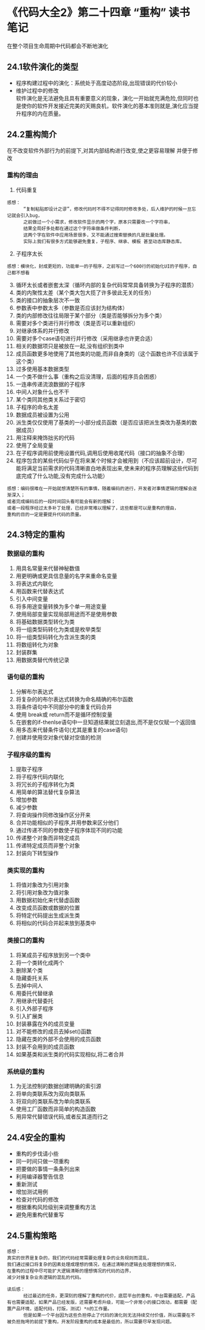 # 《代码大全2》第二十四章 “重构” 读书笔记

在整个项目生命周期中代码都会不断地演化

## 24.1软件演化的类型
* 程序构建过程中的演化：系统处于高度动态阶段,出现错误的代价较小
* 维护过程中的修改  
软件演化是无法避免且具有重要意义的现象，演化一开始就充满危险,但同时也是使你的软件开发接近完美的天赐良机，软件演化的基本准则就是,演化应当提升程序的内在质量。
## 24.2重构简介
在不改变软件外部行为的前提下,对其内部结构进行改变,使之更容易理解
并便于修改
### 重构的理由
1. 代码重复
``` 感想
感想：
      “复制粘贴即设计之谬”，修改代码时不得不记得同时修改多处，后人维护的时候一旦忘记就会引入bug，
      之前做过一个小需求，修改软件显示的两个字，原本只需要改一个字符串，
      结果全局好多处都在通过这个字符串做条件判断，
      这两个字在软件中应用场景很多，又不能通过搜索替换的凡是批量处理。
      实际上我们有很多方式能够避免重复，子程序、继承、模板 甚至动态库静态库。
```  
2. 子程序太长
``` 感想
感想：模块化，封成更短的，功能单一的子程序，之前写过一个600行的初始化UI的子程序，自己都不想看
```  
3. 循环太长或者嵌套太深（循环内部的复杂代码常常具备转换为子程序的潜质）
4. 类的内聚性太差（某个类大包大揽了许多彼此无关的任务）
5. 类的接口的抽象层次不一致
6. 参数表中参数太多（参数是否应该封为结构体）
7. 类的内部修改往往局限于某个部分（类是否能够拆分为多个类）
8. 需要对多个类进行并行修改（类是否可以重新组织）
9. 对继承体系的并行修改
10. 需要对多个case语句进行并行修改（采用继承也许更合适）
11. 相关的数据项只是被放在一起,没有组织到类中
12. 成员函数更多地使用了其他类的功能,而非自身类的（这个函数也许不应该属于这个类）
13. 过多使用基本数据类型
14. 一个类不做什么事（重构之后没清理，后面的程序员会困惑）
15. 一连串传递流浪数据的子程序
16. 中间人对象什么也不干
17. 某个类同其他类关系过于密切
18. 子程序的命名太差
19. 数据成员被设置为公用
20. 派生类仅仅使用了基类的一小部分成员函数（是否应该把派生类改为基类的数据成员）
21. 用注释来掩饰拙劣的代码
22. 使用了全局变量
23. 在子程序调用前使用设置代码,调用后使用收尾代码（接口的抽象不合理）
24. 程序包含的某些代码似乎在将来某个时候才会被用到（不应该超前设计，尽可能将满足当前需求的代码清晰直白地表现出来,使未来的程序员理解这些代码到底完成了什么功能,没有完成什么功能）

``` 感想
感想：编码很难在一开始就想清楚所有的事情，随着编码的进行，开发者对事情逻辑的理解会逐渐深入；
或者完成编码后的一段时间回头看可能会有新的理解；
或者一段程序经过太多补丁处理，已经非常难以理解了，这些都是可以是重构的理由，
重构的目的一定是要提升代码的质量。
```  
## 24.3特定的重构
### 数据级的重构
1. 用具名常量来代替神秘数值
2. 用更明确或更具信息量的名字来重命名变量
3. 将表达式内联化
4. 用函数来代替表达式
5. 引入中间变量
6. 将多用途变量转换为多个单一用途变量
7. 使用局部变量实现局部用途而不是使用参数
8. 将基础数据类型转化为类
9. 将一组类型码转化为类或是枚举类型
10. 将一组类型码转化为含派生类的类
11. 将数组转化为对象
12. 封装群集
13. 用数据类替代传统记录
### 语句级的重构
1. 分解布尔表达式
2. 将复杂的的布尔表达式转换为命名精确的布尔函数
3. 将条件语句中不同部分中的重复代码合并
4. 使用 break或 return而不是循环控制变量
5. 在嵌套的if-thenlse语句中一旦知道结果就立刻退出,而不是仅仅赋一个返回值
6. 用多态来代替条件语句(尤其是重复的case语句)
7. 创建并使用空对象代替对空值的检测
### 子程序级的重构
1. 提取子程序
2. 将子程序代码内联化
3. 将冗长的子程序转化为类
4. 用简单的算法替代复杂算法
5. 增加参数
6. 减少参数
7. 将查询操作同修改操作区分开来
8. 合并功能相似的子程序,并用参数来区分他们
9. 通过传递不同的参数使子程序体现不同的功能
10. 传递整个对象而非特定成员
11. 传递特定成员而非整个对象
12. 封装向下转型操作
### 类实现的重构
1. 将值对象改为引用对象
2. 将引用对象改为值对象
3. 用数据初始化来代替虚函数
4. 改变成员函数或数据的位置
5. 将特定代码提出生成派生类
6. 将相似的代码合并起来放到基类中
### 类接口的重构
1. 将某成员子程序放到另一个类中
2. 将一个类转化成两个
3. 删除某个类
4. 隐藏委托关系
5. 去掉中间人
6. 用委托代替继承
7. 用继承代替委托
8. 引入外部子程序
9. 引入扩展类
10. 封装暴露在外的成员变量
11. 对不能修改的成员去掉set()函数
12. 隐藏在类的外部不会使用的成员函数
13. 封装不会用到的成员函数
14. 如果基类和派生类的代码实现相似,将二者合并
### 系统级的重构
1. 为无法控制的数据创建明确的索引源
2. 将单向类联系改为双向类联系
3. 将双向的类联系改为单向类联系
4. 使用工厂函数而非简单的构造函数
5. 用异常代替错误代码,或者反其道而行之
## 24.4安全的重构
* 重构的步伐请小些
* 同一时间只做一项重构
* 把要做的事情一条条列出来
* 利用编译器警告信息
* 重新测试
* 增加测试用例
* 检查对代码的修改
* 根据重构风险级别来调整重构方法
* 避免用重构代替重写
## 24.5重构策略
``` 感想
感想：
真实的世界是复杂的，我们的代码经常需要处理复杂的业务规则而混乱，
我们通过接口将复杂的因素处理成理想的情况，在通过清晰的逻辑去处理理想的情况，
在重构的过程中尽可能扩大逻辑清晰的理想情况的代码的边界，
减少对接复杂业务逻辑的混乱的代码。
```

``` 读后感
读后感：
      经过最近的任务，更深刻的理解了重构的代价，底层平台的重构，中台需要适配，产品有也需要适配，如果产品已经发版，还需要考虑升级，可能一个非常小的接口改动，都需要（配置产品环境，适配代码，打版，测试）*n的工作量。
      但是如果一个平台因为这些负担停止了代码的演化则无法持续交付价值，所以需要在不被负担拖垮的前提下重构，开发阶段重构的成本是最低的，所以需要尽早发现问题。
```  
